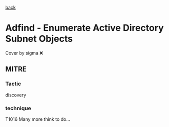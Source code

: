 [back](../index.md)
# Adfind - Enumerate Active Directory Subnet Objects
Cover by sigma :x: 
## MITRE
### Tactic
discovery
### technique
T1016
Many more think to do...